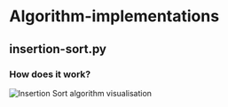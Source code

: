 # Algorithm-implementations

## insertion-sort.py
### How does it work?
![Insertion Sort algorithm visualisation](https://upload.wikimedia.org/wikipedia/commons/4/42/Insertion_sort.gif)
